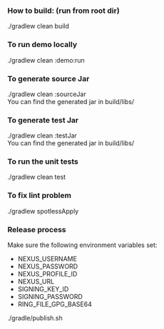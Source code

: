 ### How to build: (run from root dir)
./gradlew clean build
### To run demo locally
./gradlew clean :demo:run
### To generate source Jar
./gradlew clean :sourceJar  
You can find the generated jar in build/libs/
### To generate test Jar
./gradlew clean :testJar  
You can find the generated jar in build/libs/ 
### To run the unit tests
./gradlew clean test
### To fix lint problem
./gradlew spotlessApply
### Release process
Make sure the following environment variables set:
- NEXUS_USERNAME
- NEXUS_PASSWORD
- NEXUS_PROFILE_ID
- NEXUS_URL
- SIGNING_KEY_ID
- SIGNING_PASSWORD
- RING_FILE_GPG_BASE64

./gradle/publish.sh 

